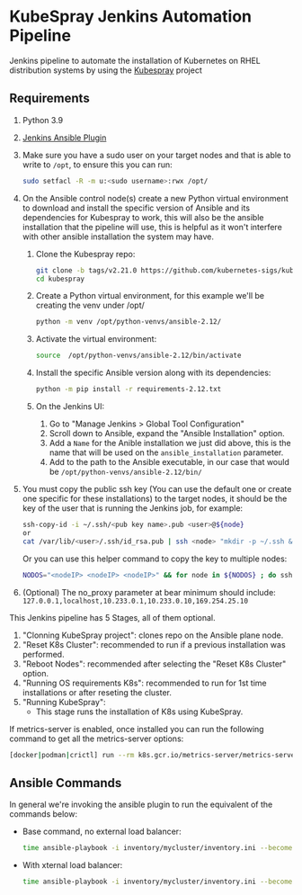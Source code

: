# KubeSpray Jenkins Automation Pipeline

Jenkins pipeline to automate the installation of Kubernetes on RHEL distribution systems by using the [Kubespray](https://github.com/kubernetes-sigs/kubespray) project

## Requirements

1. Python 3.9
1. [Jenkins Ansible Plugin](https://plugins.jenkins.io/ansible/)

1. Make sure you have a sudo user on your target nodes and that is able to write to `/opt`, to ensure this you can run:

   ```bash
   sudo setfacl -R -m u:<sudo username>:rwx /opt/
   ```

1. On the Ansible control node(s) create a new Python virtual environment to download and install the specific version of Ansible and its dependencies for Kubespray to work, this will also be the ansible installation that the pipeline will use, this is helpful as it won't interfere with other ansible installation the system may have.
   1. Clone the Kubespray repo:

      ```bash
      git clone -b tags/v2.21.0 https://github.com/kubernetes-sigs/kubespray.git
      cd kubespray
      ```

   1. Create a Python virtual environment,  for this example we'll be creating the venv under /opt/

      ```bash
      python -m venv /opt/python-venvs/ansible-2.12/
      ```

   1. Activate the virtual environment:

      ```bash
      source  /opt/python-venvs/ansible-2.12/bin/activate
      ```

   1. Install the specific Ansible version along with its dependencies:

      ```bash
      python -m pip install -r requirements-2.12.txt
      ```

   1. On the Jenkins UI:
      1. Go to "Manage Jenkins > Global Tool Configuration"
      1. Scroll down to Ansible, expand the "Ansible Installation" option.
      1. Add a `Name` for the Anible installation we just did above, this is the name that will be used on the `ansible_installation` parameter.
      1. Add to the path to the Ansible executable, in our case that would be  `/opt/python-venvs/ansible-2.12/bin/`

1. You must copy the public ssh key (You can use the default one or create one specific for these installations) to the target nodes, it should be the key of the user that is running the Jenkins job, for example:

   ```bash
   ssh-copy-id -i ~/.ssh/<pub key name>.pub <user>@${node}
   or
   cat /var/lib/<user>/.ssh/id_rsa.pub | ssh <node> "mkdir -p ~/.ssh && cat >> ~/.ssh/authorized_keys"
   ```

   Or you can use this helper command to copy the key to multiple nodes:

   ```bash
   NODOS="<nodeIP> <nodeIP> <nodeIP>" && for node in ${NODOS} ; do ssh-copy-id -i ~/.ssh/<pub key name>.pub <user>@${node} -o StrictHostKeyChecking=no -o UserKnownHostsFile=/dev/null ; done
   ```

1. (Optional) The no_proxy parameter at bear minimum should include:
   `127.0.0.1,localhost,10.233.0.1,10.233.0.10,169.254.25.10`

This Jenkins pipeline has 5 Stages, all of them optional.

1. "Clonning KubeSpray project": clones repo on the Ansible plane node.
1. "Reset K8s Cluster": recommended to run if a previous installation was performed.
1. "Reboot Nodes": recommended after selecting the "Reset K8s Cluster" option.
1. "Running OS requirements K8s": recommended to run for 1st time installations or after reseting the cluster.
1. "Running KubeSpray":
   - This stage runs the installation of K8s using KubeSpray.

If metrics-server is enabled, once installed you can run the following command to get all the metrics-server options:

```bash
[docker|podman|crictl] run --rm k8s.gcr.io/metrics-server/metrics-server:<tag> --help
```

## Ansible Commands

In general we're invoking the ansible plugin to run the equivalent of the commands below:

- Base command, no external load balancer:

   ```bash
   time ansible-playbook -i inventory/mycluster/inventory.ini --become --become-user=root cluster.yml -K --extra-vars="http_proxy=<proxy node> https_proxy=<proxy node> no_proxy=127.0.0.1,localhost,10.233.0.1,169.254.25.10,<add the rest of nodes you need exclude> kube_proxy_mode=iptables dashboard_enabled=<default value> metrics_server_enabled=<default value> helm_enabled=<default value>" -v
   ```

- With xternal load balancer:

   ```bash
   time ansible-playbook -i inventory/mycluster/inventory.ini --become --become-user=root cluster.yml -K --extra-vars="http_proxy=<proxy node> https_proxy=<proxy node> no_proxy=127.0.0.1,localhost,10.233.0.1,169.254.25.10,<add the rest of nodes you need exclude> kube_proxy_mode=iptables dashboard_enabled=<default value> metrics_server_enabled=<default value> helm_enabled=<default value>" -v
   ```
